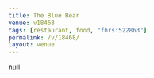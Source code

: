 ```yaml
---
title: The Blue Bear
venue: v18468
tags: [restaurant, food, "fhrs:522863"]
permalink: /v/18468/
layout: venue
---
```

null